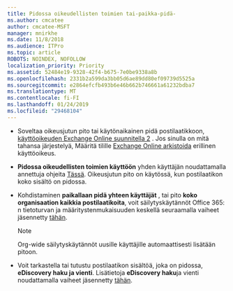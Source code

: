 ```yaml
---
title: Pidossa oikeudellisten toimien tai-paikka-pidä-
ms.author: cmcatee
author: cmcatee-MSFT
manager: mnirkhe
ms.date: 11/8/2018
ms.audience: ITPro
ms.topic: article
ROBOTS: NOINDEX, NOFOLLOW
localization_priority: Priority
ms.assetid: 52484e19-9328-42f4-b675-7e0be9338a8b
ms.openlocfilehash: 2331b2a599da3bb05d6ae89dd80ef09739d5525a
ms.sourcegitcommit: e2864efcfb493b6e46b662b746661a61232bdba7
ms.translationtype: MT
ms.contentlocale: fi-FI
ms.lasthandoff: 01/24/2019
ms.locfileid: "29468104"
---
```

- Soveltaa oikeusjutun pito tai käytönaikainen pidä postilaatikkoon, [käyttöoikeuden Exchange Online suunnitella 2](https://docs.microsoft.com/en-us/office365/servicedescriptions/office-365-platform-service-description/office-365-plan-options) . Jos sinulla on mitä tahansa järjestelyä, Määritä tilille [Exchange Online arkistoida](https://docs.microsoft.com/en-us/office365/servicedescriptions/exchange-online-archiving-service-description/exchange-online-archiving-service-description) erillinen käyttöoikeus. 
    
- **Pidossa oikeudellisten toimien käyttöön** yhden käyttäjän noudattamalla annettuja ohjeita [Tässä](https://docs.microsoft.com/en-us/office365/SecurityCompliance/place-a-mailbox-on-litigation-hold). Oikeusjutun pito on käytössä, kun postilaatikon koko sisältö on pidossa.
    
- Kohdistaminen **paikallaan pidä yhteen käyttäjät** , tai pito **koko organisaation kaikkia postilaatikoita**, voit säilytyskäytännöt Office 365: n tietoturvan ja määritystenmukaisuuden keskellä seuraamalla vaiheet jäsennetty [tähän](https://docs.microsoft.com/en-us/Office365/securitycompliance/retention-policies ).
    
    > [!NOTE]
    > Org-wide säilytyskäytännöt uusille käyttäjille automaattisesti lisätään pitoon. 
  
- Voit tarkastella tai tutustu postilaatikon sisältöä, joka on pidossa, **eDiscovery haku ja vienti**. Lisätietoja **eDiscovery haku**ja vienti noudattamalla vaiheet jäsennetty [tähän](https://docs.microsoft.com/en-us/office365/securitycompliance/export-search-results).
    

